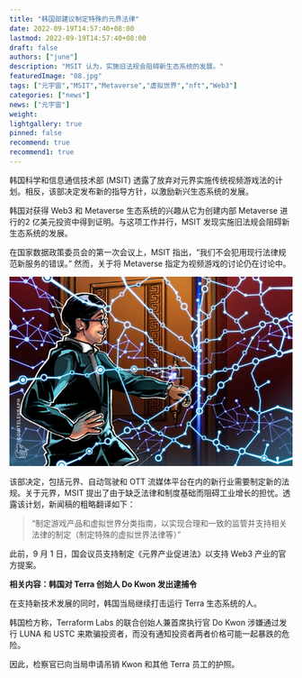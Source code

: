 ```yaml
---
title: "韩国部建议制定特殊的元界法律"
date: 2022-09-19T14:57:40+08:00
lastmod: 2022-09-19T14:57:40+08:00
draft: false
authors: ["june"]
description: "MSIT 认为，实施旧法规会阻碍新生态系统的发展。"
featuredImage: "08.jpg"
tags: ["元宇宙","MSIT","Metaverse","虚拟世界","nft","Web3"]
categories: ["news"]
news: ["元宇宙"]
weight: 
lightgallery: true
pinned: false
recommend: true
recommend1: true
---
```


韩国科学和信息通信技术部 (MSIT) 透露了放弃对元界实施传统视频游戏法的计划。相反，该部决定发布新的指导方针，以激励新兴生态系统的发展。

韩国对获得 Web3 和 Metaverse 生态系统的兴趣从它为创建内部 Metaverse 进行的2 亿美元投资中得到证明。与这项工作并行，MSIT 发现实施旧法规会阻碍新生态系统的发展。

在国家数据政策委员会的第一次会议上，MSIT 指出，“我们不会犯用现行法律规范新服务的错误。” 然而，关于将 Metaverse 指定为视频游戏的讨论仍在讨论中。

![韩国部建议制定特殊的元界法律](07.jpg)



该部决定，包括元界、自动驾驶和 OTT 流媒体平台在内的新行业需要制定新的法规。关于元界，MSIT 提出了由于缺乏法律和制度基础而阻碍工业增长的担忧。透露该计划，新闻稿的粗略翻译如下：

> “制定游戏产品和虚拟世界分类指南，以实现合理和一致的监管并支持相关法律的制定（制定特殊的虚拟世界法律等）”

此前，9 月 1 日，国会议员支持制定《元界产业促进法》以支持 Web3 产业的官方提案。

**相关内容：韩国对 Terra 创始人 Do Kwon 发出逮捕令**

在支持新技术发展的同时，韩国当局继续打击运行 Terra 生态系统的人。

韩国检方称，Terraform Labs 的联合创始人兼首席执行官 Do Kwon 涉嫌通过发行 LUNA 和 USTC 来欺骗投资者，而没有通知投资者两者价格可能一起暴跌的危险。

因此，检察官已向当局申请吊销 Kwon 和其他 Terra 员工的护照。